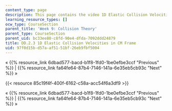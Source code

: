 ```yaml
---
content_type: page
description: This page contains the video 1D Elastic Collision Velocities in CM Frame.
learning_resource_types: []
ocw_type: CourseSection
parent_title: 'Week 9: Collision Theory'
parent_type: CourseSection
parent_uid: bc33ee80-c8fd-90e4-dfda-7092ddd24879
title: DD.2.3 1D Elastic Collision Velocities in CM Frame
uid: 97f0d15b-d57a-af51-51bf-26eb9fbf5004
---
```


« {{% resource_link 6dbad577-bacd-b1f8-1fd0-1be0efbe3ccf "Previous" %}} | {{% resource_link fa64fe64-87b4-7146-141a-6e35eb5cb93c "Next" %}} »

{{< resource 85c19f4f-400f-6162-c58a-acc54f6a3df9 >}}

« {{% resource_link 6dbad577-bacd-b1f8-1fd0-1be0efbe3ccf "Previous" %}} | {{% resource_link fa64fe64-87b4-7146-141a-6e35eb5cb93c "Next" %}} »